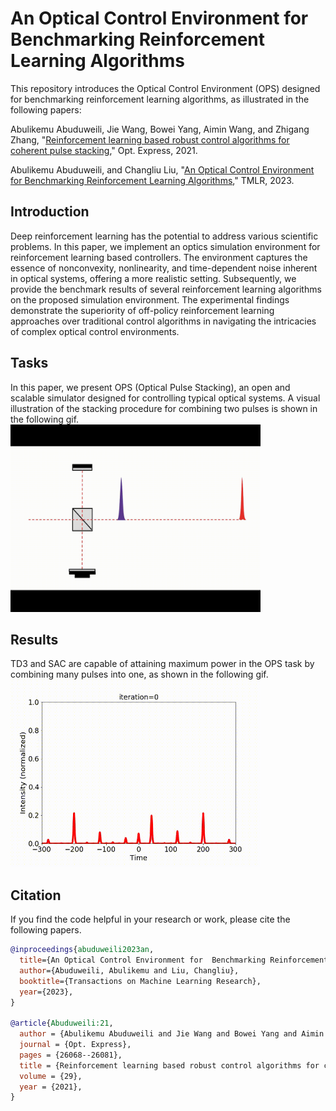 
# An Optical Control Environment for Benchmarking Reinforcement Learning Algorithms

This repository introduces the Optical Control Environment (OPS) designed for benchmarking reinforcement learning algorithms, as illustrated in the following papers:
 
Abulikemu Abuduweili, Jie Wang, Bowei Yang, Aimin Wang, and Zhigang Zhang, "[Reinforcement learning based robust control algorithms for coherent pulse stacking](https://opg.optica.org/oe/fulltext.cfm?uri=oe-29-16-26068&id=453824)," Opt. Express, 2021.   

Abulikemu Abuduweili, and Changliu Liu, "[An Optical Control Environment for Benchmarking Reinforcement Learning Algorithms](https://openreview.net/forum?id=61TKzU9B96)," TMLR, 2023.


## Introduction
Deep reinforcement learning has the potential to address various scientific problems. In this paper, we implement an optics simulation environment for reinforcement learning based controllers. The environment captures the essence of nonconvexity, nonlinearity, and time-dependent noise inherent in optical systems, offering a more realistic setting. 
Subsequently, we provide the benchmark results of several reinforcement learning algorithms on the proposed simulation environment. The experimental findings demonstrate the superiority of off-policy reinforcement learning approaches over traditional control algorithms in navigating the intricacies of complex optical control environments. 


## Tasks
In this paper, we present OPS (Optical Pulse Stacking), an open and scalable simulator designed for controlling typical optical systems. 
A visual illustration of the stacking procedure for combining two pulses is shown in the following gif.   
<img src="demo/Video1_SystemConfiguration_StackingTwoPulsesWithTimeDelay.gif" width="400" height="300" alt="System Configuration of Stacking TwoPulses With Time Delay Controller."/>

## Results
TD3 and SAC are capable of attaining maximum power in the OPS task by combining many pulses into one, as shown in the following gif.    
<img src="demo/Video2_Experiments_Controlling5StageOPS.gif" width="400" height="300" alt="Experiments of Controlling 5 Stage OPS (combining 128 pulses)."/>


## Citation
If you find the code helpful in your research or work, please cite the following papers.
```BibTex
@inproceedings{abuduweili2023an,
  title={An Optical Control Environment for  Benchmarking Reinforcement Learning Algorithms},
  author={Abuduweili, Abulikemu and Liu, Changliu},
  booktitle={Transactions on Machine Learning Research},
  year={2023},
}

@article{Abuduweili:21,
  author = {Abulikemu Abuduweili and Jie Wang and Bowei Yang and Aimin Wang and Zhigang Zhang},
  journal = {Opt. Express},
  pages = {26068--26081},
  title = {Reinforcement learning based robust control algorithms for coherent pulse stacking},
  volume = {29},
  year = {2021},
}
```



